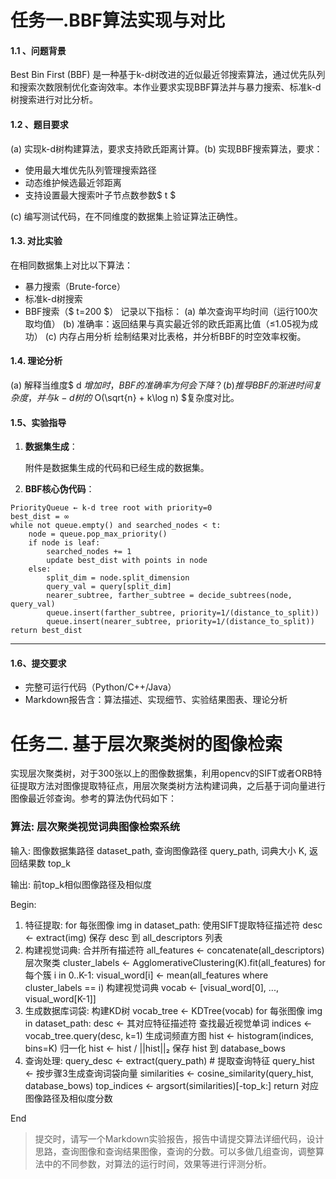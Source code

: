 # 任务一.BBF算法实现与对比

#### 1.1 、问题背景

Best Bin First (BBF) 是一种基于k-d树改进的近似最近邻搜索算法，通过优先队列和搜索次数限制优化查询效率。本作业要求实现BBF算法并与暴力搜索、标准k-d树搜索进行对比分析。

#### 1.2 、题目要求

(a) 实现k-d树构建算法，要求支持欧氏距离计算。(b) 实现BBF搜索算法，要求：

- 使用最大堆优先队列管理搜索路径
- 动态维护候选最近邻距离
- 支持设置最大搜索叶子节点数参数$ t $

(c) 编写测试代码，在不同维度的数据集上验证算法正确性。

#### 1.3. 对比实验

在相同数据集上对比以下算法：

- 暴力搜索（Brute-force）
- 标准k-d树搜索
- BBF搜索（$ t=200 $）
  记录以下指标：
  (a) 单次查询平均时间（运行100次取均值）
  (b) 准确率：返回结果与真实最近邻的欧氏距离比值（≤1.05视为成功）
  (c) 内存占用分析
  绘制结果对比表格，并分析BBF的时空效率权衡。

#### 1.4. 理论分析

(a) 解释当维度$ d $增加时，BBF的准确率为何会下降？
(b) 推导BBF的渐进时间复杂度，并与k-d树的$ O(\sqrt{n} + k\log n) $复杂度对比。

#### 1.5、实验指导

1. **数据集生成**：

   附件是数据集生成的代码和已经生成的数据集。
2. **BBF核心伪代码**：

```
PriorityQueue ← k-d tree root with priority=0
best_dist = ∞
while not queue.empty() and searched_nodes < t:
    node = queue.pop_max_priority()
    if node is leaf:
        searched_nodes += 1
        update best_dist with points in node
    else:
        split_dim = node.split_dimension
        query_val = query[split_dim]
        nearer_subtree, farther_subtree = decide_subtrees(node, query_val)
        queue.insert(farther_subtree, priority=1/(distance_to_split))
        queue.insert(nearer_subtree, priority=1/(distance_to_split))
return best_dist
```

---

#### 1.6、提交要求

- 完整可运行代码（Python/C++/Java）
- Markdown报告含：算法描述、实现细节、实验结果图表、理论分析

# 任务二. 基于层次聚类树的图像检索

实现层次聚类树，对于300张以上的图像数据集，利用opencv的SIFT或者ORB特征提取方法对图像提取特征点，用层次聚类树方法构建词典，之后基于词向量进行图像最近邻查询。参考的算法伪代码如下：

### 算法: 层次聚类视觉词典图像检索系统

输入:
  图像数据集路径 dataset_path,
  查询图像路径 query_path,
  词典大小 K,
  返回结果数 top_k

输出: 前top_k相似图像路径及相似度

Begin:

1. 特征提取:
   for 每张图像 img in dataset_path:
   使用SIFT提取特征描述符 desc ← extract(img)
   保存 desc 到 all_descriptors 列表
2. 构建视觉词典:
   合并所有描述符 all_features ← concatenate(all_descriptors)
   层次聚类 cluster_labels ← AgglomerativeClustering(K).fit(all_features)
   for 每个簇 i in 0..K-1:
   visual_word[i] ← mean(all_features where cluster_labels == i)
   构建视觉词典 vocab ← [visual_word[0], ..., visual_word[K-1]]
3. 生成数据库词袋:
   构建KD树 vocab_tree ← KDTree(vocab)
   for 每张图像 img in dataset_path:
   desc ← 其对应特征描述符
   查找最近视觉单词 indices ← vocab_tree.query(desc, k=1)
   生成词频直方图 hist ← histogram(indices, bins=K)
   归一化 hist ← hist / ||hist||₂
   保存 hist 到 database_bows
4. 查询处理:
   query_desc ← extract(query_path)          # 提取查询特征
   query_hist ← 按步骤3生成查询词袋向量
   similarities ← cosine_similarity(query_hist, database_bows)
   top_indices ← argsort(similarities)[-top_k:]
   return 对应图像路径及相似度分数

End

> 提交时，请写一个Markdown实验报告，报告中请提交算法详细代码，设计思路，查询图像和查询结果图像，查询的分数。可以多做几组查询，调整算法中的不同参数，对算法的运行时间，效果等进行评测分析。
